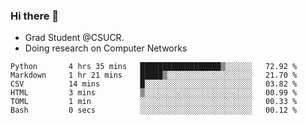 ### Hi there 👋
- Grad Student @CSUCR. 
- Doing research on Computer Networks
<!--START_SECTION:waka-->

```text
Python       4 hrs 35 mins   ██████████████████▒░░░░░░   72.92 %
Markdown     1 hr 21 mins    █████▒░░░░░░░░░░░░░░░░░░░   21.70 %
CSV          14 mins         █░░░░░░░░░░░░░░░░░░░░░░░░   03.82 %
HTML         3 mins          ▒░░░░░░░░░░░░░░░░░░░░░░░░   00.99 %
TOML         1 min           ░░░░░░░░░░░░░░░░░░░░░░░░░   00.33 %
Bash         0 secs          ░░░░░░░░░░░░░░░░░░░░░░░░░   00.12 %
```

<!--END_SECTION:waka-->
<!--
**jluo117/jluo117** is a ✨ _special_ ✨ repository because its `README.md` (this file) appears on your GitHub profile.

Here are some ideas to get you started:

- 🔭 I’m currently working on ...
- 🌱 I’m currently learning ...
- 👯 I’m looking to collaborate on ...
- 🤔 I’m looking for help with ...
- 💬 Ask me about ...
- 📫 How to reach me: ...
- 😄 Pronouns: ...
- ⚡ Fun fact: ...
-->
